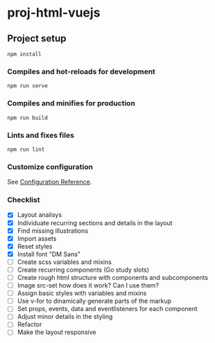 # proj-html-vuejs

## Project setup

```
npm install
```

### Compiles and hot-reloads for development

```
npm run serve
```

### Compiles and minifies for production

```
npm run build
```

### Lints and fixes files

```
npm run lint
```

### Customize configuration

See [Configuration Reference](https://cli.vuejs.org/config/).

### Checklist

- [x] Layout analisys
- [x] Individuate recurring sections and details in the layout
- [x] Find missing illustrations
- [x] Import assets
- [x] Reset styles
- [x] Install font "DM Sans"
- [ ] Create scss variables and mixins
- [ ] Create recurring components (Go study slots)
- [ ] Create rough html structure with components and subcomponents
- [ ] Image src-set how does it work? Can I use them?
- [ ] Assign basic styles with variables and mixins
- [ ] Use v-for to dinamically generate parts of the markup
- [ ] Set props, events, data and eventlisteners for each component
- [ ] Adjust minor details in the styling
- [ ] Refactor
- [ ] Make the layout responsive
